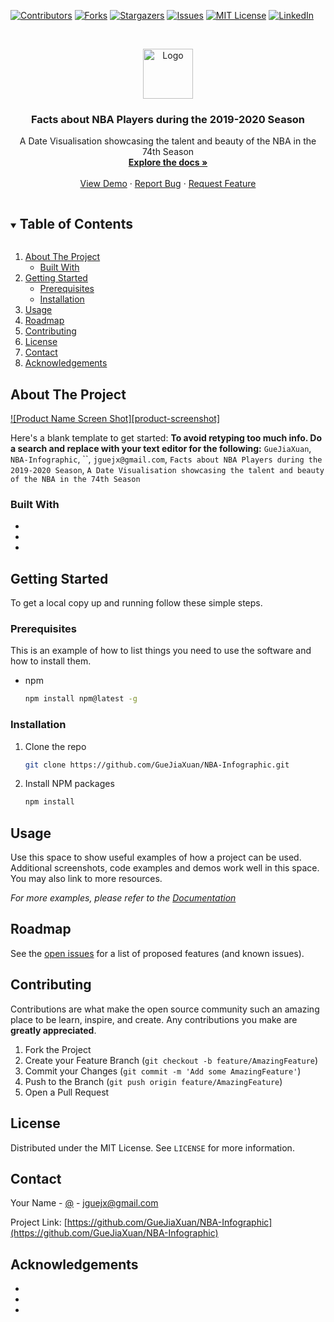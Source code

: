 <!--
*** Thanks for checking out the Best-README-Template. If you have a suggestion
*** that would make this better, please fork the repo and create a pull request
*** or simply open an issue with the tag "enhancement".
*** Thanks again! Now go create something AMAZING! :D
***
***
***
*** To avoid retyping too much info. Do a search and replace for the following:
*** GueJiaXuan, NBA-Infographic, jguejx@gmail.com, Facts about NBA Players during the 2019-2020 Season, A Date Visualisation showcasing the talent and beauty of the NBA in the 74th Season
-->



<!-- PROJECT SHIELDS -->
<!--
*** I'm using markdown "reference style" links for readability.
*** Reference links are enclosed in brackets [ ] instead of parentheses ( ).
*** See the bottom of this document for the declaration of the reference variables
*** for contributors-url, forks-url, etc. This is an optional, concise syntax you may use.
*** https://www.markdownguide.org/basic-syntax/#reference-style-links
-->
[![Contributors][contributors-shield]][contributors-url]
[![Forks][forks-shield]][forks-url]
[![Stargazers][stars-shield]][stars-url]
[![Issues][issues-shield]][issues-url]
[![MIT License][license-shield]][license-url]
[![LinkedIn][linkedin-shield]][linkedin-url]



<!-- PROJECT LOGO -->
<br />
<p align="center">
  <a href="https://github.com/GueJiaXuan/NBA-Infographic">
    <img src="images/logo.png" alt="Logo" width="80" height="80">
  </a>

  <h3 align="center">Facts about NBA Players during the 2019-2020 Season</h3>

  <p align="center">
    A Date Visualisation showcasing the talent and beauty of the NBA in the 74th Season
    <br />
    <a href="https://github.com/GueJiaXuan/NBA-Infographic"><strong>Explore the docs »</strong></a>
    <br />
    <br />
    <a href="https://github.com/GueJiaXuan/NBA-Infographic">View Demo</a>
    ·
    <a href="https://github.com/GueJiaXuan/NBA-Infographic/issues">Report Bug</a>
    ·
    <a href="https://github.com/GueJiaXuan/NBA-Infographic/issues">Request Feature</a>
  </p>
</p>



<!-- TABLE OF CONTENTS -->
<details open="open">
  <summary><h2 style="display: inline-block">Table of Contents</h2></summary>
  <ol>
    <li>
      <a href="#about-the-project">About The Project</a>
      <ul>
        <li><a href="#built-with">Built With</a></li>
      </ul>
    </li>
    <li>
      <a href="#getting-started">Getting Started</a>
      <ul>
        <li><a href="#prerequisites">Prerequisites</a></li>
        <li><a href="#installation">Installation</a></li>
      </ul>
    </li>
    <li><a href="#usage">Usage</a></li>
    <li><a href="#roadmap">Roadmap</a></li>
    <li><a href="#contributing">Contributing</a></li>
    <li><a href="#license">License</a></li>
    <li><a href="#contact">Contact</a></li>
    <li><a href="#acknowledgements">Acknowledgements</a></li>
  </ol>
</details>



<!-- ABOUT THE PROJECT -->
## About The Project

[![Product Name Screen Shot][product-screenshot]](https://example.com)

Here's a blank template to get started:
**To avoid retyping too much info. Do a search and replace with your text editor for the following:**
`GueJiaXuan`, `NBA-Infographic`, ``, `jguejx@gmail.com`, `Facts about NBA Players during the 2019-2020 Season`, `A Date Visualisation showcasing the talent and beauty of the NBA in the 74th Season`


### Built With

* []()
* []()
* []()



<!-- GETTING STARTED -->
## Getting Started

To get a local copy up and running follow these simple steps.

### Prerequisites

This is an example of how to list things you need to use the software and how to install them.
* npm
  ```sh
  npm install npm@latest -g
  ```

### Installation

1. Clone the repo
   ```sh
   git clone https://github.com/GueJiaXuan/NBA-Infographic.git
   ```
2. Install NPM packages
   ```sh
   npm install
   ```



<!-- USAGE EXAMPLES -->
## Usage

Use this space to show useful examples of how a project can be used. Additional screenshots, code examples and demos work well in this space. You may also link to more resources.

_For more examples, please refer to the [Documentation](https://example.com)_



<!-- ROADMAP -->
## Roadmap

See the [open issues](https://github.com/GueJiaXuan/NBA-Infographic/issues) for a list of proposed features (and known issues).



<!-- CONTRIBUTING -->
## Contributing

Contributions are what make the open source community such an amazing place to be learn, inspire, and create. Any contributions you make are **greatly appreciated**.

1. Fork the Project
2. Create your Feature Branch (`git checkout -b feature/AmazingFeature`)
3. Commit your Changes (`git commit -m 'Add some AmazingFeature'`)
4. Push to the Branch (`git push origin feature/AmazingFeature`)
5. Open a Pull Request



<!-- LICENSE -->
## License

Distributed under the MIT License. See `LICENSE` for more information.



<!-- CONTACT -->
## Contact

Your Name - [@](https://twitter.com/) - jguejx@gmail.com

Project Link: [https://github.com/GueJiaXuan/NBA-Infographic](https://github.com/GueJiaXuan/NBA-Infographic)



<!-- ACKNOWLEDGEMENTS -->
## Acknowledgements

* []()
* []()
* []()





<!-- MARKDOWN LINKS & IMAGES -->
<!-- https://www.markdownguide.org/basic-syntax/#reference-style-links -->
[contributors-shield]: https://img.shields.io/github/contributors/GueJiaXuan/repo.svg?style=for-the-badge
[contributors-url]: https://github.com/GueJiaXuan/NBA-Infographic/graphs/contributors
[forks-shield]: https://img.shields.io/github/forks/GueJiaXuan/repo.svg?style=for-the-badge
[forks-url]: https://github.com/GueJiaXuan/NBA-Infographic/network/members
[stars-shield]: https://img.shields.io/github/stars/GueJiaXuan/repo.svg?style=for-the-badge
[stars-url]: https://github.com/GueJiaXuan/NBA-Infographic/stargazers
[issues-shield]: https://img.shields.io/github/issues/GueJiaXuan/repo.svg?style=for-the-badge
[issues-url]: https://github.com/GueJiaXuan/NBA-Infographic/issues
[license-shield]: https://img.shields.io/github/license/GueJiaXuan/repo.svg?style=for-the-badge
[license-url]: https://github.com/GueJiaXuan/NBA-Infographic/blob/master/LICENSE.txt
[linkedin-shield]: https://img.shields.io/badge/-LinkedIn-black.svg?style=for-the-badge&logo=linkedin&colorB=555
[linkedin-url]: https://linkedin.com/in/GueJiaXuan
